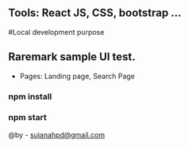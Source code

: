 
## Tools: React JS, CSS, bootstrap ...


#Local development purpose

## Raremark sample UI test.

* Pages: Landing page, Search Page

### npm install

### npm start

@by - sujanahpd@gmail.com